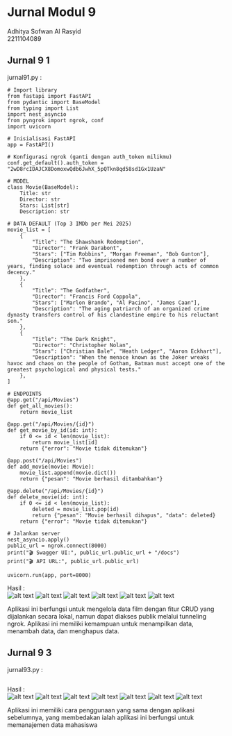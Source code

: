 
# Jurnal Modul 9

Adhitya Sofwan Al Rasyid <br>
2211104089

## Jurnal 9 1

jurnal91.py :
```
# Import library
from fastapi import FastAPI
from pydantic import BaseModel
from typing import List
import nest_asyncio
from pyngrok import ngrok, conf
import uvicorn

# Inisialisasi FastAPI
app = FastAPI()

# Konfigurasi ngrok (ganti dengan auth_token milikmu)
conf.get_default().auth_token = "2wD8rcIDAJCX8DomoxwQdb6JwhX_5pQTkn8qd58sd1Gx1UzaN"

# MODEL
class Movie(BaseModel):
    Title: str
    Director: str
    Stars: List[str]
    Description: str

# DATA DEFAULT (Top 3 IMDb per Mei 2025)
movie_list = [
    {
        "Title": "The Shawshank Redemption",
        "Director": "Frank Darabont",
        "Stars": ["Tim Robbins", "Morgan Freeman", "Bob Gunton"],
        "Description": "Two imprisoned men bond over a number of years, finding solace and eventual redemption through acts of common decency."
    },
    {
        "Title": "The Godfather",
        "Director": "Francis Ford Coppola",
        "Stars": ["Marlon Brando", "Al Pacino", "James Caan"],
        "Description": "The aging patriarch of an organized crime dynasty transfers control of his clandestine empire to his reluctant son."
    },
    {
        "Title": "The Dark Knight",
        "Director": "Christopher Nolan",
        "Stars": ["Christian Bale", "Heath Ledger", "Aaron Eckhart"],
        "Description": "When the menace known as the Joker wreaks havoc and chaos on the people of Gotham, Batman must accept one of the greatest psychological and physical tests."
    },
]

# ENDPOINTS
@app.get("/api/Movies")
def get_all_movies():
    return movie_list

@app.get("/api/Movies/{id}")
def get_movie_by_id(id: int):
    if 0 <= id < len(movie_list):
        return movie_list[id]
    return {"error": "Movie tidak ditemukan"}

@app.post("/api/Movies")
def add_movie(movie: Movie):
    movie_list.append(movie.dict())
    return {"pesan": "Movie berhasil ditambahkan"}

@app.delete("/api/Movies/{id}")
def delete_movie(id: int):
    if 0 <= id < len(movie_list):
        deleted = movie_list.pop(id)
        return {"pesan": "Movie berhasil dihapus", "data": deleted}
    return {"error": "Movie tidak ditemukan"}

# Jalankan server
nest_asyncio.apply()
public_url = ngrok.connect(8000)
print("🎬 Swagger UI:", public_url.public_url + "/docs")
print("🎬 API URL:", public_url.public_url)

uvicorn.run(app, port=8000)
```

Hasil : <br>
![alt text](<1 1.png>) 
![alt text](<1 2.png>) 
![alt text](<1 3.png>) 
![alt text](<1 4.png>) 
![alt text](<1 5.png>) 
![alt text](<1 6.png>)

Aplikasi ini berfungsi untuk mengelola data film dengan fitur CRUD yang dijalankan secara lokal, namun dapat diakses publik melalui tunneling ngrok. Aplikasi ini memiliki kemampuan untuk menampilkan data, menambah data, dan menghapus data.

## Jurnal 9 3

jurnal93.py :
```

```

Hasil :<br>
![alt text](<3 1.png>) 
![alt text](<3 2.png>) 
![alt text](<3 3.png>) 
![alt text](<3 4.png>) 
![alt text](<3 5.png>) 
![alt text](<3 6.png>) 
![alt text](<3 7.png>)

Aplikasi ini memiliki cara penggunaan yang sama dengan aplikasi sebelumnya, yang membedakan ialah aplikasi ini berfungsi untuk memanajemen data mahasiswa